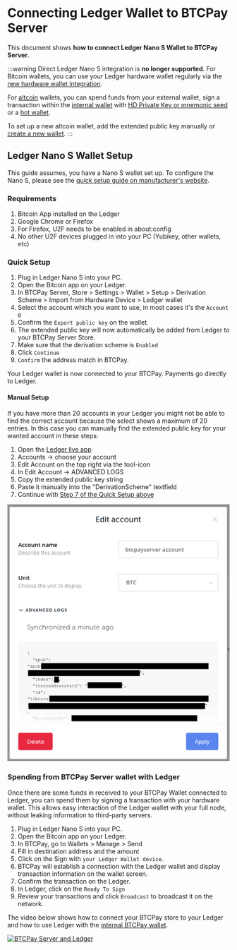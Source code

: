 # Connecting Ledger Wallet to BTCPay Server

This document shows **how to connect Ledger Nano S Wallet to BTCPay Server**.

:::warning
Direct Ledger Nano S integration is **no longer supported**. For Bitcoin wallets, you can use your Ledger hardware wallet regularly via the [new hardware wallet integration](./HardwareWalletIntegration.md.md).

For [altcoin](./Altcoins.md) wallets, you can spend funds from your external wallet, sign a transaction within the [internal wallet](./Wallet.md) with [HD Private Key or mnemonic seed](./Wallet.md#signing-with-hd-private-key-or-mnemonic-seed) or a [hot wallet](./Wallet.md#signing-with-a-hot-wallet).

To set up a new altcoin wallet, add the extended public key manually or [create a new wallet](./CreateWallet.md).
:::

## Ledger Nano S Wallet Setup

This guide assumes, you have a Nano S wallet set up. To configure the Nano S, please see the [quick setup guide on manufacturer's website](https://www.ledger.com/start/).

### Requirements

1. Bitcoin App installed on the Ledger
2. Google Chrome or Firefox
3. For Firefox, U2F needs to be enabled in about:config
4. No other U2F devices plugged in into your PC (Yubikey, other wallets, etc)

### Quick Setup

1. Plug in Ledger Nano S into your PC.
2. Open the Bitcoin app on your Ledger.
3. In BTCPay Server, Store > Settings > Wallet > Setup > Derivation Scheme > Import from Hardware Device > Ledger wallet
4. Select the account which you want to use, in most cases it's the `Account 0`
5. Confirm the `Export public key` on the wallet.
6. The extended public key will now automatically be added from Ledger to your BTCPay Server Store.
7. Make sure that the derivation scheme is `Enabled`
8. Click `Continue`
9. `Confirm` the address match in BTCPay.

Your Ledger wallet is now connected to your BTCPay. Payments go directly to Ledger.

#### Manual Setup

If you have more than 20 accounts in your Ledger you might not be able to find the correct account because the select shows a maximum of 20 entries.
In this case you can manually find the extended public key for your wanted account in these steps:

1. Open the [Ledger live app](https://shop.ledger.com/pages/ledger-live)
2. Accounts -> choose your account
3. Edit Account on the top right via the tool-icon
4. In Edit Account -> ADVANCED LOGS
5. Copy the extended public key string
6. Paste it manually into the "DerivationScheme" textfield
7. Continue with [Step 7 of the Quick Setup above](#quick-setup)

![Ledger Account "Advanced Logs" info screenshot](./img/LedgerHelpXpub.png "Ledger Account Advanced Logs")

### Spending from BTCPay Server wallet with Ledger

Once there are some funds in received to your BTCPay Wallet connected to Ledger, you can spend them by signing a transaction with your hardware wallet. This allows easy interaction of the Ledger wallet with your full node, without leaking information to third-party servers.

1. Plug in Ledger Nano S into your PC.
2. Open the Bitcoin app on your Ledger.
3. In BTCPay, go to Wallets > Manage > Send
4. Fill in destination address and the amount
5. Click on the Sign with `your Ledger Wallet device`.
6. BTCPay will establish a connection with the Ledger wallet and display transaction information on the wallet screen.
7. Confirm the transaction on the Ledger.
8. In Ledger, click on the `Ready To Sign`
9. Review your transactions and click `Broadcast` to broadcast it on the network.

The video below shows how to connect your BTCPay store to your Ledger and how to use Ledger with the [internal BTCPay wallet](./Wallet.md).

[![BTCPay Server and Ledger](https://img.youtube.com/vi/1Sj5mP4TkFI/mqdefault.jpg "BTCPay Server and Ledger")](https://www.youtube.com/watch?v=1Sj5mP4TkFI "Ledger Nano S with BTCPay Server")
